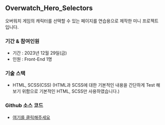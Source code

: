 ## Overwatch_Hero_Selectors
오버워치 게임의 캐릭터를 선택할 수 있는 페이지를 연습용으로 제작한 미니 프로젝트 입니다.

### 기간 & 참여인원
- 기간 : 2023년 12월 29일(금)
- 인원 : Front-End 1명

### 기술 스택
- HTML, SCSS(CSS)
(HTML과 SCSS에 대한 기본적인 내용을 간단하게 Test 해보기 위함으로 기본적인 HTML, SCSS만 사용하였습니다.)


### Github 소스 코드
- [여기를 클릭해주세요](https://github.com/rlatjdgh9612/Overwatch_Hero_Selectors)
